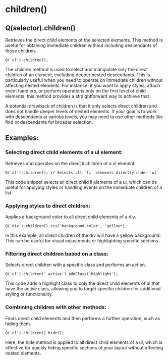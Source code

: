 # children()
## Q(selector).children()
Retrieves the direct child elements of the selected elements. This method is useful for obtaining immediate children without including descendants of those children.
```
Q('ul').children();
```
The children method is used to select and manipulate only the direct children of an element, excluding deeper nested descendants. This is particularly useful when you need to operate on immediate children without affecting nested elements. For instance, if you want to apply styles, attach event handlers, or perform operations only on the first level of child elements, this method provides a straightforward way to achieve that.

A potential drawback of children is that it only selects direct children and does not handle deeper levels of nested elements. If your goal is to work with descendants at various levels, you may need to use other methods like find or descendants for broader selection.

## Examples:
### Selecting direct child elements of a ul element:

Retrieves and operates on the direct li children of a ul element.
```
Q('ul').children(); // Selects all `li` elements directly under `ul`
```
This code snippet selects all direct child li elements of a ul, which can be useful for applying styles or handling events on the immediate children of a list.

### Applying styles to direct children:

Applies a background color to all direct child elements of a div.
```
Q('div').children().css('background-color', 'yellow');
```
In this example, all direct children of the div will have a yellow background. This can be useful for visual adjustments or highlighting specific sections.

### Filtering direct children based on a class:

Selects direct children with a specific class and performs an action.
```
Q('ul').children('.active').addClass('highlight');
```
This code adds a highlight class to only the direct child elements of ul that have the active class, allowing you to target specific children for additional styling or functionality.

### Combining children with other methods:

Finds direct child elements and then performs a further operation, such as hiding them.
```
Q('ul').children().hide();
```
Here, the hide method is applied to all direct child elements of a ul, which is effective for quickly hiding specific sections of your layout without affecting nested elements.
